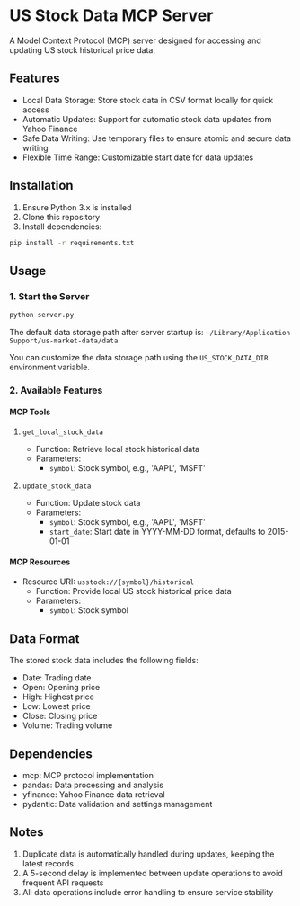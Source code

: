 # US Stock Data MCP Server

A Model Context Protocol (MCP) server designed for accessing and updating US stock historical price data.

## Features

- Local Data Storage: Store stock data in CSV format locally for quick access
- Automatic Updates: Support for automatic stock data updates from Yahoo Finance
- Safe Data Writing: Use temporary files to ensure atomic and secure data writing
- Flexible Time Range: Customizable start date for data updates

## Installation

1. Ensure Python 3.x is installed
2. Clone this repository
3. Install dependencies:

```bash
pip install -r requirements.txt
```

## Usage

### 1. Start the Server

```bash
python server.py
```

The default data storage path after server startup is: `~/Library/Application Support/us-market-data/data`

You can customize the data storage path using the `US_STOCK_DATA_DIR` environment variable.

### 2. Available Features

#### MCP Tools

1. `get_local_stock_data`

   - Function: Retrieve local stock historical data
   - Parameters:
     - `symbol`: Stock symbol, e.g., 'AAPL', 'MSFT'

2. `update_stock_data`
   - Function: Update stock data
   - Parameters:
     - `symbol`: Stock symbol, e.g., 'AAPL', 'MSFT'
     - `start_date`: Start date in YYYY-MM-DD format, defaults to 2015-01-01

#### MCP Resources

- Resource URI: `usstock://{symbol}/historical`
  - Function: Provide local US stock historical price data
  - Parameters:
    - `symbol`: Stock symbol

## Data Format

The stored stock data includes the following fields:

- Date: Trading date
- Open: Opening price
- High: Highest price
- Low: Lowest price
- Close: Closing price
- Volume: Trading volume

## Dependencies

- mcp: MCP protocol implementation
- pandas: Data processing and analysis
- yfinance: Yahoo Finance data retrieval
- pydantic: Data validation and settings management

## Notes

1. Duplicate data is automatically handled during updates, keeping the latest records
2. A 5-second delay is implemented between update operations to avoid frequent API requests
3. All data operations include error handling to ensure service stability
